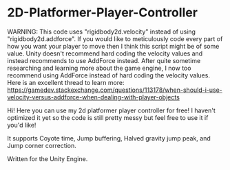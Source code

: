 # 2D-Platformer-Player-Controller

WARNING: This code uses "rigidbody2d.velocity" instead of using "rigidbody2d.addforce". If you would like to meticulously code every part of how you want your player to move then I think this script might be of some value. Unity doesn't recommend hard coding the velocity values and instead recommends to use AddForce instead. After quite sometime researching and learning more about the game engine, I now too recommend using AddForce instead of hard coding the velocity values. Here is an excellent thread to learn more: https://gamedev.stackexchange.com/questions/113178/when-should-i-use-velocity-versus-addforce-when-dealing-with-player-objects

Hi! Here you can use my 2d platformer player controller for free! I haven't optimized it yet so the code is still pretty messy but feel free to use it if you'd like!

It supports Coyote time, Jump buffering, Halved gravity jump peak, and Jump corner correction.

Written for the Unity Engine.
